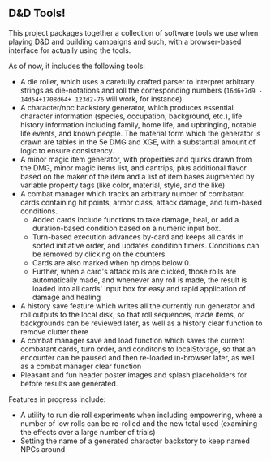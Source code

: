 <h2>D&D Tools!</h2>

This project packages together a collection of software tools we use when playing D&D and building campaigns and such, with a browser-based interface for actually using the tools.

As of now, it includes the following tools:
- A die roller, which uses a carefully crafted parser to interpret arbitrary strings as die-notations and roll the corresponding numbers (`16d6+7d9 - 14d54+1708d64+ 123d2-76` will work, for instance)
- A character/npc backstory generator, which produces essential character information (species, occupation, background, etc.), life history information including family, home life, and upbringing, notable life events, and known people. The material form which the generator is drawn are tables in the 5e DMG and XGE, with a substantial amount of logic to ensure consistency.
- A minor magic item generator, with properties and quirks drawn from the DMG, minor magic items list, and cantrips, plus additional flavor based on the maker of the item and a list of item bases augmented by variable property tags (like color, material, style, and the like)
- A combat manager which tracks an arbitrary number of combatant cards containing hit points, armor class, attack damage, and turn-based conditions.
  -  Added cards include functions to take damage, heal, or add a duration-based condition based on a numeric input box.
  -  Turn-based execution advances by-card and keeps all cards in sorted initiative order, and updates condition timers. Conditions can be removed by clicking on the counters
  -  Cards are also marked when hp drops below 0.
  -  Further, when a card's attack rolls are clicked, those rolls are automatically made, and whenever any roll is made, the result is loaded into all cards' input box for easy and rapid application of damage and healing
- A history save feature which writes all the currently run generator and roll outputs to the local disk, so that roll sequences, made items, or backgrounds can be reviewed later, as well as a history clear function to remove clutter there
- A combat manager save and load function which saves the current combatant cards, turn order, and conditons to localStorage, so that an encounter can be paused and then re-loaded in-browser later, as well as a combat manager clear function
- Pleasant and fun header poster images and splash placeholders for before results are generated.

Features in progress include:
- A utility to run die roll experiments when including empowering, where a number of low rolls can be re-rolled and the new total used (examining the effects over a large number of trials)
- Setting the name of a generated character backstory to keep named NPCs around



